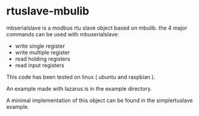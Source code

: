 # rtuslave-mbulib
mbserialslave is a modbus rtu slave object based on mbulib.
the 4 major commands can be used with mbuserialslave:
- write single register
- write multiple register
- read holding registers
- read input registers

This code has been tested on linux ( ubuntu and raspbian ).

An example made with lazarus is in the example directory.

A minimal implementation of this object can be found in the simplertuslave example.

